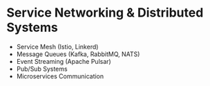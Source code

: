 # Service Networking & Distributed Systems
* Service Mesh (Istio, Linkerd)
* Message Queues (Kafka, RabbitMQ, NATS)
* Event Streaming (Apache Pulsar)
* Pub/Sub Systems
* Microservices Communication

